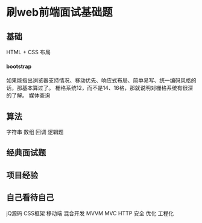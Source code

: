 
# 刷web前端面试基础题



## 基础

HTML + CSS
布局





#### bootstrap

如果能指出浏览器支持情况、移动优先、响应式布局、简单易写、统一编码风格的话，那基本算过了。
栅格系统12，而不是14、16格，那就说明对栅格系统有很深的了解。
媒体查询





## 算法


字符串 数组 回调
逻辑题





## 经典面试题


## 项目经验


## 自己看待自己

jQ源码
CSS框架
移动端
混合开发
MVVM MVC
HTTP
安全
优化
工程化








